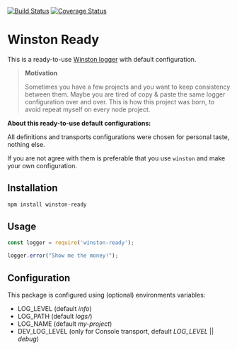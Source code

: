 [![Build Status](https://travis-ci.org/leandrojdl/winston-ready.svg?branch=master)](https://travis-ci.org/leandrojdl/winston-ready)
[![Coverage Status](https://coveralls.io/repos/github/leandrojdl/winston-ready/badge.svg?branch=master)](https://coveralls.io/github/leandrojdl/winston-ready?branch=master)

# Winston Ready

This is a ready-to-use [Winston logger](https://github.com/winstonjs/winston) with default configuration.

> **Motivation**
> 
> Sometimes you have a few projects and you want to keep consistency between them.
> Maybe you are tired of copy & paste the same logger configuration over and over.
> This is how this project was born, to avoid repeat myself on every node project.

**About this ready-to-use default configurations:**

All definitions and transports configurations were chosen for personal taste, nothing else.

If you are not agree with them is preferable that you use `winston` and make your own configuration.

## Installation

```sh
npm install winston-ready
```

## Usage

```js
const logger = require('winston-ready');

logger.error("Show me the money!");
```

## Configuration

This package is configured using (optional) environments variables:

* LOG_LEVEL (default _info_)
* LOG_PATH (default _logs/_)
* LOG_NAME (default _my-project_)
* DEV_LOG_LEVEL (only for Console transport, default _LOG\_LEVEL_ || _debug_)
